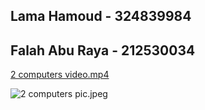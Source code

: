 ## Lama Hamoud - 324839984
## Falah Abu Raya - 212530034


[2 computers video.mp4](../../Downloads/2%20computers%20video.mp4)



![2 computers pic.jpeg](../../Downloads/2%20computers%20pic.jpeg)

